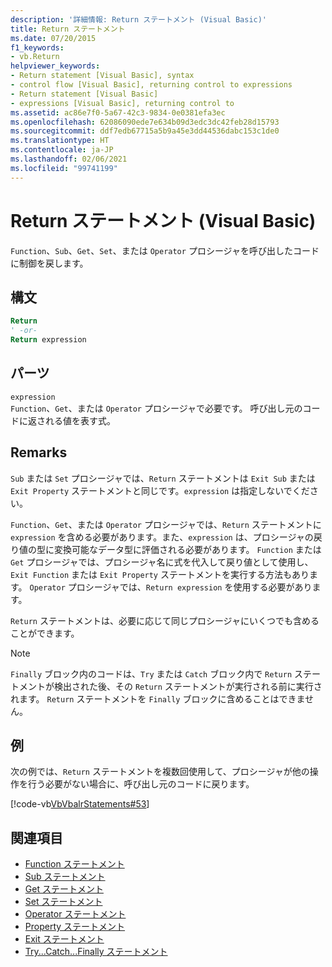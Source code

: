 ```yaml
---
description: '詳細情報: Return ステートメント (Visual Basic)'
title: Return ステートメント
ms.date: 07/20/2015
f1_keywords:
- vb.Return
helpviewer_keywords:
- Return statement [Visual Basic], syntax
- control flow [Visual Basic], returning control to expressions
- Return statement [Visual Basic]
- expressions [Visual Basic], returning control to
ms.assetid: ac86e7f0-5a67-42c3-9834-0e0381efa3ec
ms.openlocfilehash: 62086090ede7e634b09d3edc3dc42feb28d15793
ms.sourcegitcommit: ddf7edb67715a5b9a45e3dd44536dabc153c1de0
ms.translationtype: HT
ms.contentlocale: ja-JP
ms.lasthandoff: 02/06/2021
ms.locfileid: "99741199"
---
```

# <a name="return-statement-visual-basic"></a>Return ステートメント (Visual Basic)

`Function`、`Sub`、`Get`、`Set`、または `Operator` プロシージャを呼び出したコードに制御を戻します。  
  
## <a name="syntax"></a>構文  
  
```vb  
Return  
' -or-  
Return expression  
```  
  
## <a name="part"></a>パーツ  

 `expression`  
 `Function`、`Get`、または `Operator` プロシージャで必要です。 呼び出し元のコードに返される値を表す式。  
  
## <a name="remarks"></a>Remarks  

 `Sub` または `Set` プロシージャでは、`Return` ステートメントは `Exit Sub` または `Exit Property` ステートメントと同じです。`expression` は指定しないでください。  
  
 `Function`、`Get`、または `Operator` プロシージャでは、`Return` ステートメントに `expression` を含める必要があります。また、`expression` は、プロシージャの戻り値の型に変換可能なデータ型に評価される必要があります。 `Function` または `Get` プロシージャでは、プロシージャ名に式を代入して戻り値として使用し、`Exit Function` または `Exit Property` ステートメントを実行する方法もあります。 `Operator` プロシージャでは、`Return expression` を使用する必要があります。  
  
 `Return` ステートメントは、必要に応じて同じプロシージャにいくつでも含めることができます。  
  
> [!NOTE]
> `Finally` ブロック内のコードは、`Try` または `Catch` ブロック内で `Return` ステートメントが検出された後、その `Return` ステートメントが実行される前に実行されます。 `Return` ステートメントを `Finally` ブロックに含めることはできません。  
  
## <a name="example"></a>例  

 次の例では、`Return` ステートメントを複数回使用して、プロシージャが他の操作を行う必要がない場合に、呼び出し元のコードに戻ります。  
  
 [!code-vb[VbVbalrStatements#53](~/samples/snippets/visualbasic/VS_Snippets_VBCSharp/VbVbalrStatements/VB/Class1.vb#53)]  
  
## <a name="see-also"></a>関連項目

- [Function ステートメント](function-statement.md)
- [Sub ステートメント](sub-statement.md)
- [Get ステートメント](get-statement.md)
- [Set ステートメント](set-statement.md)
- [Operator ステートメント](operator-statement.md)
- [Property ステートメント](property-statement.md)
- [Exit ステートメント](exit-statement.md)
- [Try...Catch...Finally ステートメント](try-catch-finally-statement.md)
